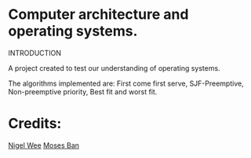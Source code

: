 # Computer architecture and operating systems.

INTRODUCTION

A project created to test our understanding of operating systems. 

The algorithms implemented are: First come first serve, SJF-Preemptive, Non-preemptive priority,
Best fit and worst fit.                                        

# Credits:
[Nigel Wee](https://github.com/Clashhub)
[Moses Ban](https://github.com/mosesban)
